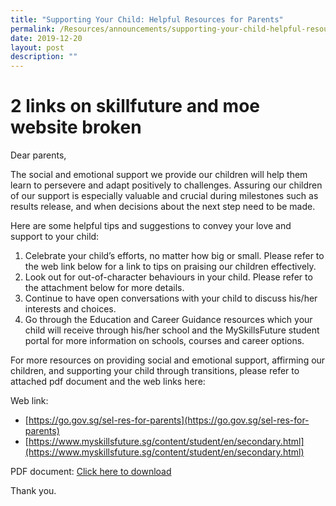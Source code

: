 ```yaml
---
title: "Supporting Your Child: Helpful Resources for Parents"
permalink: /Resources/announcements/supporting-your-child-helpful-resources-for-parents/
date: 2019-12-20
layout: post
description: ""
---
```

# 2 links on skillfuture and moe website broken
Dear parents,

The social and emotional support we provide our children will help them learn to persevere and adapt positively to challenges. Assuring our children of our support is especially valuable and crucial during milestones such as results release, and when decisions about the next step need to be made.

Here are some helpful tips and suggestions to convey your love and support to your child:

1.  Celebrate your child’s efforts, no matter how big or small. Please refer to the web link below for a link to tips on praising our children effectively.
2.  Look out for out-of-character behaviours in your child. Please refer to the attachment below for more details.
3.  Continue to have open conversations with your child to discuss his/her interests and choices.
4.  Go through the Education and Career Guidance resources which your child will receive through his/her school and the MySkillsFuture student portal for more information on schools, courses and career options.

For more resources on providing social and emotional support, affirming our children, and supporting your child through transitions, please refer to attached pdf document and the web links here:

Web link:

*   [https://go.gov.sg/sel-res-for-parents](https://go.gov.sg/sel-res-for-parents)
*   [https://www.myskillsfuture.sg/content/student/en/secondary.html](https://www.myskillsfuture.sg/content/student/en/secondary.html)

PDF document: <a href="/files/Announcement/Journeying-with-Our-Childiren-Parental-Support.pdf" target = "_blank">Click here to download</a>

Thank you.